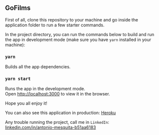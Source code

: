 ## GoFilms

First of all, clone this repository to your machine and go inside the application folder to run a few starter commands.

In the project directory, you can run the commands below to build and run the app in development mode (make sure you have `yarn` installed in your machine):

### `yarn`

Builds all the app dependencies.<br />

### `yarn start`

Runs the app in the development mode.<br />
Open [http://localhost:3000](http://localhost:3000) to view it in the browser.

Hope you all enjoy it!

You can also see this application in production: [Heroku](http://heroku.com)

Any trouble running the project, call me in `LinkedIn`: [linkedin.com/in/antonio-mesquita-b51aa6183](http://linkedin.com/in/antonio-mesquita-b51aa6183)
